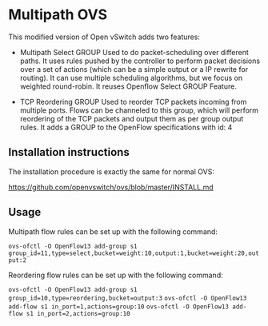 # Multipath OVS

This modified version of Open vSwitch adds two features:

- Multipath Select GROUP
Used to do packet-scheduling over different paths. It uses rules pushed by the controller to perform packet decisions over a set of actions (which can be a simple output or a IP rewrite for routing). It can use multiple scheduling algorithms, but we focus on weighted round-robin. It reuses Openflow Select GROUP Feature. 

- TCP Reordering GROUP
Used to reorder TCP packets incoming from multiple ports. Flows can be channeled to this group, which will perform reordering of the TCP packets and output them as per group output rules.
It adds a GROUP to the OpenFlow specifications with id: 4

## Installation instructions

The installation procedure is exactly the same for normal OVS:

https://github.com/openvswitch/ovs/blob/master/INSTALL.md

## Usage

Multipath flow rules can be set up with the following command:

`` ovs-ofctl -O OpenFlow13 add-group s1 group_id=11,type=select,bucket=weight:10,output:1,bucket=weight:20,output:2 ``

Reordering flow rules can be set up with the following command:

```ovs-ofctl -O OpenFlow13 add-group s1 group_id=10,type=reordering,bucket=output:3```
```ovs-ofctl -O OpenFlow13 add-flow s1 in_port=1,actions=group:10```
```ovs-ofctl -O OpenFlow13 add-flow s1 in_port=2,actions=group:10```
```

